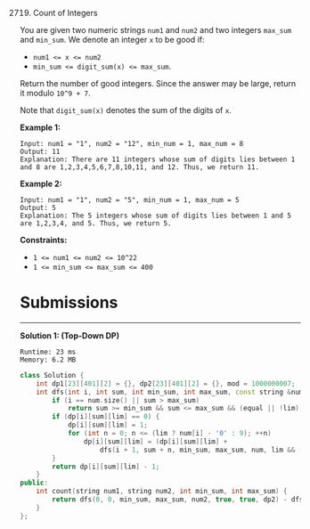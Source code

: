 2719. Count of Integers

You are given two numeric strings `num1` and `num2` and two integers `max_sum` and `min_sum`. We denote an integer `x` to be good if:

* `num1 <= x <= num2`
* `min_sum <= digit_sum(x) <= max_sum`.

Return the number of good integers. Since the answer may be large, return it modulo `10^9 + 7`.

Note that `digit_sum(x)` denotes the sum of the digits of `x`.

 

**Example 1:**
```
Input: num1 = "1", num2 = "12", min_num = 1, max_num = 8
Output: 11
Explanation: There are 11 integers whose sum of digits lies between 1 and 8 are 1,2,3,4,5,6,7,8,10,11, and 12. Thus, we return 11.
```

**Example 2:**
```
Input: num1 = "1", num2 = "5", min_num = 1, max_num = 5
Output: 5
Explanation: The 5 integers whose sum of digits lies between 1 and 5 are 1,2,3,4, and 5. Thus, we return 5.
```

**Constraints:**

* `1 <= num1 <= num2 <= 10^22`
* `1 <= min_sum <= max_sum <= 400`

# Submissions
---
**Solution 1: (Top-Down DP)**
```
Runtime: 23 ms
Memory: 6.2 MB
```
```c++
class Solution {
    int dp1[23][401][2] = {}, dp2[23][401][2] = {}, mod = 1000000007;
    int dfs(int i, int sum, int min_sum, int max_sum, const string &num, bool lim, bool equal, int dp[23][401][2]) {
        if (i == num.size() || sum > max_sum)
            return sum >= min_sum && sum <= max_sum && (equal || !lim);
        if (dp[i][sum][lim] == 0) {
            dp[i][sum][lim] = 1;
            for (int n = 0; n <= (lim ? num[i] - '0' : 9); ++n)
                dp[i][sum][lim] = (dp[i][sum][lim] + 
                    dfs(i + 1, sum + n, min_sum, max_sum, num, lim && (n == num[i] - '0'), equal, dp)) % 1000000007;
        }
        return dp[i][sum][lim] - 1;
    }
public:
    int count(string num1, string num2, int min_sum, int max_sum) {
        return dfs(0, 0, min_sum, max_sum, num2, true, true, dp2) - dfs(0, 0, min_sum, max_sum, num1, true, false, dp1);
    }
};
```
